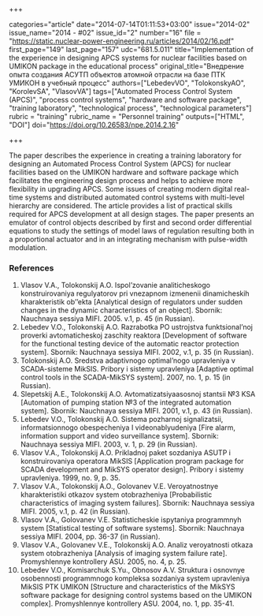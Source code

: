 +++

categories="article"
date="2014-07-14T01:11:53+03:00"
issue="2014-02"
issue_name="2014 - #02"
issue_id="2"
number="16"
file = "https://static.nuclear-power-engineering.ru/articles/2014/02/16.pdf"
first_page="149"
last_page="157"
udc="681.5.011"
title="Implementation of the experience in designing APCS systems for nuclear facilities based on UMIKON package in the educational process"
original_title="Внедрение опыта создания АСУТП объектов атомной отрасли на базе ПТК УМИКОН в учебный процесс"
authors=["LebedevVO", "TolokonskyAO", "KorolevSA", "VlasovVA"]
tags=["Automated Process Control System (APCS)", "process control systems", "hardware and software package", "training laboratory", "technological process", "technological parameters"]
rubric = "training"
rubric_name = "Personnel training"
outputs=["HTML", "DOI"]
doi="https://doi.org/10.26583/npe.2014.2.16"

+++

The paper describes the experience in creating a training laboratory for designing an Automated Process Control System (APCS) for nuclear facilities based on the UMIKON hardware and software package which facilitates the engineering design process and helps to achieve more flexibility in upgrading APCS. Some issues of creating modern digital real-time systems and distributed automated control systems with multi-level hierarchy are considered. The article provides a list of practical skills required for APCS development at all design stages. The paper presents an emulator of control objects described by first and second order differential equations to study the settings of model laws of regulation resulting both in a proportional actuator and in an integrating mechanism with pulse-width modulation.

### References

1. Vlasov V.A., Tolokonskij A.O. Ispol’zovanie analiticheskogo konstruirovaniya regulyatorov pri vnezapnom izmenenii dinamicheskih kharakteristik ob’’ekta [Analytical design of regulators under sudden changes in the dynamic characteristics of an object]. Sbornik: Nauchnaya sessiya MIFI. 2005. v.1, p. 45 (in Russian).
2. Lebedev V.O., Tolokonskij A.O. Razrabotka PO ustrojstva funktsional’noj proverki avtomaticheskoj zaschity reaktora [Development of software for the functional testing device of the automatic reactor protection system]. Sbornik: Nauchnaya sessiya MIFI. 2002, v.1, p. 35 (in Russian).
3. Tolokonskij A.O. Sredstva adaptivnogo optimal’nogo upravleniya v SCADA-sisteme MikSIS. Pribory i sistemy upravleniya [Adaptive optimal control tools in the SCADA-MikSYS system]. 2007, no. 1, p. 15 (in Russian).
4. Slepetskij A.E., Tolokonskij A.O. Avtomatizatsiyaasosnoj stantsii №3 KSA [Automation of pumping station №3 of the integrated automation system]. Sbornik: Nauchnaya sessiya MIFI. 2001, v.1, p. 43 (in Russian).
5. Lebedev V.O., Tolokonskij A.O. Sistema pozharnoj signalizatsii, informatsionnogo obespecheniya I videonablyudeniya [Fire alarm, information support and video surveillance system]. Sbornik: Nauchnaya sessiya MIFI. 2003, v. 1, p. 29 (in Russian).
6. Vlasov V.A., Tolokonskij A.O. Prikladnoj paket sozdaniya ASUTP i konstruirovaniya operatora MikSIS [Application program package for SCADA development and MikSYS operator design]. Pribory i sistemy upravleniya. 1999, no. 9, p. 35.
7. Vlasov V.A., Tolokonskij A.O., Golovanev V.E. Veroyatnostnye kharakteristiki otkazov system otobrazheniya [Probabilistic characteristics of imaging system failures]. Sbornik: Nauchnaya sessiya MIFI. 2005, v.1, p. 42 (in Russian).
8. Vlasov V.A., Golovanev V.E. Statisticheskie ispytaniya programmnyh system [Statistical testing of software systems]. Sbornik: Nauchnaya sessiya MIFI. 2004, pp. 36-37 (in Russian).
9. Vlasov V.A., Golovanev V.E., Tolokonskij A.O. Analiz veroyatnosti otkaza system otobrazheniya [Analysis of imaging system failure rate]. Promyshlennye kontrollery ASU. 2005, no. 4, p. 25.
10. Lebedev V.O., Komisarchuk S.Yu., Obnosov A.V. Struktura i osnovnye osobennosti programmnogo kompleksa sozdaniya system upravleniya MikSIS PTK UMIKON [Structure and characteristics of the MikSYS software package for designing control systems based on the UMIKON complex]. Promyshlennye kontrollery ASU. 2004, no. 1, pp. 35-41.